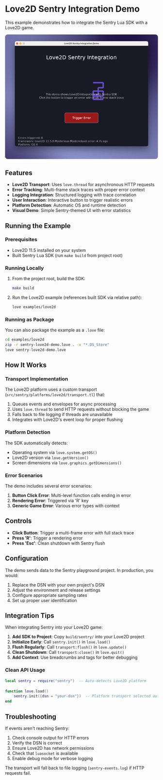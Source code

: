 # Love2D Sentry Integration Demo

This example demonstrates how to integrate the Sentry Lua SDK with a Love2D game.

![Screenshot of this example app](./example-app.png "LÖVE Example App")


## Features

- **Love2D Transport**: Uses `love.thread` for asynchronous HTTP requests
- **Error Tracking**: Multi-frame stack traces with proper error context  
- **Logging Integration**: Structured logging with trace correlation
- **User Interaction**: Interactive button to trigger realistic errors
- **Platform Detection**: Automatic OS and runtime detection
- **Visual Demo**: Simple Sentry-themed UI with error statistics

## Running the Example

### Prerequisites

- Love2D 11.5 installed on your system
- Built Sentry Lua SDK (run `make build` from project root)

### Running Locally

1. From the project root, build the SDK:
   ```bash
   make build
   ```

2. Run the Love2D example (references built SDK via relative path):
   ```bash
   love examples/love2d
   ```

### Running as Package

You can also package the example as a `.love` file:

```bash
cd examples/love2d
zip -r sentry-love2d-demo.love . -x "*.DS_Store"
love sentry-love2d-demo.love
```

## How It Works

### Transport Implementation

The Love2D platform uses a custom transport (`src/sentry/platforms/love2d/transport.tl`) that:

1. Queues events and envelopes for async processing
2. Uses `love.thread` to send HTTP requests without blocking the game
3. Falls back to file logging if threads are unavailable
4. Integrates with Love2D's event loop for proper flushing

### Platform Detection

The SDK automatically detects:
- Operating system via `love.system.getOS()`
- Love2D version via `love.getVersion()`  
- Screen dimensions via `love.graphics.getDimensions()`

### Error Scenarios

The demo includes several error scenarios:

1. **Button Click Error**: Multi-level function calls ending in error
2. **Rendering Error**: Triggered via 'R' key  
3. **Generic Game Error**: Various error types with context

## Controls

- **Click Button**: Trigger a multi-frame error with full stack trace
- **Press 'R'**: Trigger a rendering error
- **Press 'Esc'**: Clean shutdown with Sentry flush

## Configuration

The demo sends data to the Sentry playground project. In production, you would:

1. Replace the DSN with your own project's DSN
2. Adjust the environment and release settings
3. Configure appropriate sampling rates
4. Set up proper user identification

## Integration Tips

When integrating Sentry into your Love2D game:

1. **Add SDK to Project**: Copy `build/sentry/` into your Love2D project
2. **Initialize Early**: Call `sentry.init()` in `love.load()` 
3. **Flush Regularly**: Call `transport:flush()` in `love.update()`
4. **Clean Shutdown**: Call `transport:close()` in `love.quit()`
5. **Add Context**: Use breadcrumbs and tags for better debugging

### Clean API Usage
```lua
local sentry = require("sentry")  -- Auto-detects Love2D platform

function love.load()
    sentry.init({dsn = "your-dsn"})  -- Platform transport selected automatically
end
```

## Troubleshooting

If events aren't reaching Sentry:

1. Check console output for HTTP errors
2. Verify the DSN is correct
3. Ensure Love2D has network permissions
4. Check that `luasocket` is available
5. Enable debug mode for verbose logging

The transport will fall back to file logging (`sentry-events.log`) if HTTP requests fail.